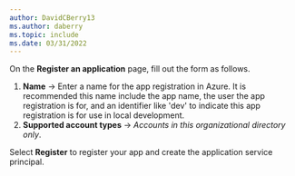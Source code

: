 ```yaml
---
author: DavidCBerry13
ms.author: daberry
ms.topic: include
ms.date: 03/31/2022
---
```

On the **Register an application** page, fill out the form as follows.

1. **Name** &rarr; Enter a name for the app registration in Azure.  It is recommended this name include the app name, the user the app registration is for, and an identifier like 'dev' to indicate this app registration is for use in local development.
1. **Supported account types** &rarr; *Accounts in this organizational directory only*.

Select **Register** to register your app and create the application service principal.
